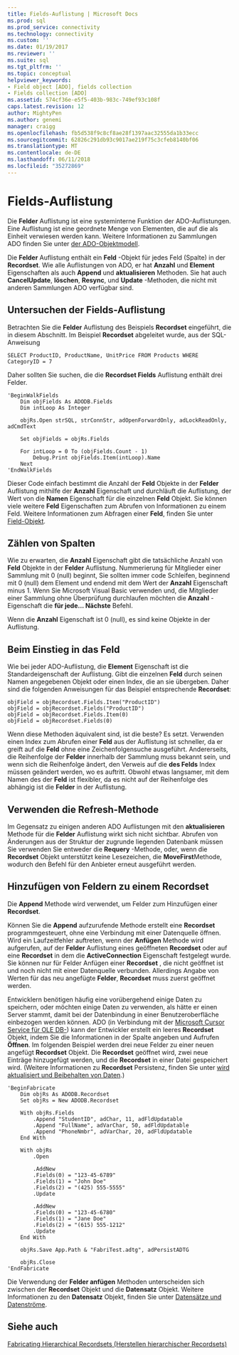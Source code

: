 ```yaml
---
title: Fields-Auflistung | Microsoft Docs
ms.prod: sql
ms.prod_service: connectivity
ms.technology: connectivity
ms.custom: ''
ms.date: 01/19/2017
ms.reviewer: ''
ms.suite: sql
ms.tgt_pltfrm: ''
ms.topic: conceptual
helpviewer_keywords:
- Field object [ADO], fields collection
- Fields collection [ADO]
ms.assetid: 574cf36e-e5f5-403b-983c-749ef93c108f
caps.latest.revision: 12
author: MightyPen
ms.author: genemi
manager: craigg
ms.openlocfilehash: fb5d538f9c8cf8ae28f1397aac32555da1b33ecc
ms.sourcegitcommit: 62826c291db93c9017ae219f75c3cfeb8140bf06
ms.translationtype: MT
ms.contentlocale: de-DE
ms.lasthandoff: 06/11/2018
ms.locfileid: "35272869"
---
```

# <a name="the-fields-collection"></a>Fields-Auflistung
Die **Felder** Auflistung ist eine systeminterne Funktion der ADO-Auflistungen. Eine Auflistung ist eine geordnete Menge von Elementen, die auf die als Einheit verwiesen werden kann. Weitere Informationen zu Sammlungen ADO finden Sie unter [der ADO-Objektmodell](../../../ado/guide/data/ado-objects-and-collections.md).  
  
 Die **Felder** Auflistung enthält ein **Feld** -Objekt für jedes Feld (Spalte) in der **Recordset**. Wie alle Auflistungen von ADO, er hat **Anzahl** und **Element** Eigenschaften als auch **Append** und **aktualisieren** Methoden. Sie hat auch **CancelUpdate**, **löschen**, **Resync**, und **Update** -Methoden, die nicht mit anderen Sammlungen ADO verfügbar sind.  
  
## <a name="examining-the-fields-collection"></a>Untersuchen der Fields-Auflistung  
 Betrachten Sie die **Felder** Auflistung des Beispiels **Recordset** eingeführt, die in diesem Abschnitt. Im Beispiel **Recordset** abgeleitet wurde, aus der SQL-Anweisung  
  
```  
SELECT ProductID, ProductName, UnitPrice FROM Products WHERE CategoryID = 7  
```  
  
 Daher sollten Sie suchen, die die **Recordset Fields** Auflistung enthält drei Felder.  
  
```  
'BeginWalkFields  
    Dim objFields As ADODB.Fields  
    Dim intLoop As Integer  
  
    objRs.Open strSQL, strConnStr, adOpenForwardOnly, adLockReadOnly, adCmdText  
  
    Set objFields = objRs.Fields  
  
    For intLoop = 0 To (objFields.Count - 1)  
        Debug.Print objFields.Item(intLoop).Name  
    Next  
'EndWalkFields  
```  
  
 Dieser Code einfach bestimmt die Anzahl der **Feld** Objekte in der **Felder** Auflistung mithilfe der **Anzahl** Eigenschaft und durchläuft die Auflistung, der Wert von die **Namen** Eigenschaft für die einzelnen **Feld** Objekt. Sie können viele weitere **Feld** Eigenschaften zum Abrufen von Informationen zu einem Feld. Weitere Informationen zum Abfragen einer **Feld**, finden Sie unter [Field-Objekt](../../../ado/guide/data/the-field-object.md).  
  
## <a name="counting-columns"></a>Zählen von Spalten  
 Wie zu erwarten, die **Anzahl** Eigenschaft gibt die tatsächliche Anzahl von **Feld** Objekte in der **Felder** Auflistung. Nummerierung für Mitglieder einer Sammlung mit 0 (null) beginnt, Sie sollten immer code Schleifen, beginnend mit 0 (null) dem Element und endend mit dem Wert der **Anzahl** Eigenschaft minus 1. Wenn Sie Microsoft Visual Basic verwenden und, die Mitglieder einer Sammlung ohne Überprüfung durchlaufen möchten die **Anzahl** -Eigenschaft die **für jede... Nächste** Befehl.  
  
 Wenn die **Anzahl** Eigenschaft ist 0 (null), es sind keine Objekte in der Auflistung.  
  
## <a name="getting-to-the-field"></a>Beim Einstieg in das Feld  
 Wie bei jeder ADO-Auflistung, die **Element** Eigenschaft ist die Standardeigenschaft der Auflistung. Gibt die einzelnen **Feld** durch seinen Namen angegebenen Objekt oder einen Index, die an sie übergeben. Daher sind die folgenden Anweisungen für das Beispiel entsprechende **Recordset**:  
  
```  
objField = objRecordset.Fields.Item("ProductID")  
objField = objRecordset.Fields("ProductID")  
objField = objRecordset.Fields.Item(0)  
objField = objRecordset.Fields(0)  
```  
  
 Wenn diese Methoden äquivalent sind, ist die beste? Es setzt. Verwenden einen Index zum Abrufen einer **Feld** aus der Auflistung ist schneller, da er greift auf die **Feld** ohne eine Zeichenfolgensuche ausgeführt. Andererseits, die Reihenfolge der **Felder** innerhalb der Sammlung muss bekannt sein, und wenn sich die Reihenfolge ändert, den Verweis auf die **des Felds** Index müssen geändert werden, wo es auftritt. Obwohl etwas langsamer, mit dem Namen des der **Feld** ist flexibler, da es nicht auf der Reihenfolge des abhängig ist die **Felder** in der Auflistung.  
  
## <a name="using-the-refresh-method"></a>Verwenden die Refresh-Methode  
 Im Gegensatz zu einigen anderen ADO Auflistungen mit den **aktualisieren** Methode für die **Felder** Auflistung wirkt sich nicht sichtbar. Abrufen von Änderungen aus der Struktur der zugrunde liegenden Datenbank müssen Sie verwenden Sie entweder die **Requery** -Methode, oder, wenn die **Recordset** Objekt unterstützt keine Lesezeichen, die **MoveFirst**Methode, wodurch den Befehl für den Anbieter erneut ausgeführt werden.  
  
## <a name="adding-fields-to-a-recordset"></a>Hinzufügen von Feldern zu einem Recordset  
 Die **Append** Methode wird verwendet, um Felder zum Hinzufügen einer **Recordset**.  
  
 Können Sie die **Append** aufzurufende Methode erstellt eine **Recordset** programmgesteuert, ohne eine Verbindung mit einer Datenquelle öffnen. Wird ein Laufzeitfehler auftreten, wenn der **Anfügen** Methode wird aufgerufen, auf der **Felder** Auflistung eines geöffneten **Recordset** oder auf eine **Recordset** in dem die **ActiveConnection** Eigenschaft festgelegt wurde. Sie können nur für Felder Anfügen einer **Recordset** , die nicht geöffnet ist und noch nicht mit einer Datenquelle verbunden. Allerdings Angabe von Werten für das neu angefügte **Felder**, **Recordset** muss zuerst geöffnet werden.  
  
 Entwicklern benötigen häufig eine vorübergehend einige Daten zu speichern, oder möchten einige Daten zu verwenden, als hätte er einen Server stammt, damit bei der Datenbindung in einer Benutzeroberfläche einbezogen werden können. ADO (in Verbindung mit der [Microsoft Cursor Service für OLE DB-](../../../ado/guide/appendixes/microsoft-cursor-service-for-ole-db-ado-service-component.md)) kann der Entwickler erstellt ein leeres **Recordset** Objekt, indem Sie die Informationen in der Spalte angeben und Aufrufen **Öffnen**. Im folgenden Beispiel werden drei neue Felder zu einer neuen angefügt **Recordset** Objekt. Die **Recordset** geöffnet wird, zwei neue Einträge hinzugefügt werden, und die **Recordset** in einer Datei gespeichert wird. (Weitere Informationen zu **Recordset** Persistenz, finden Sie unter [wird aktualisiert und Beibehalten von Daten](../../../ado/guide/data/updating-and-persisting-data.md).)  
  
```  
'BeginFabricate  
    Dim objRs As ADODB.Recordset  
    Set objRs = New ADODB.Recordset  
  
    With objRs.Fields  
        .Append "StudentID", adChar, 11, adFldUpdatable  
        .Append "FullName", adVarChar, 50, adFldUpdatable  
        .Append "PhoneNmbr", adVarChar, 20, adFldUpdatable  
    End With  
  
    With objRs  
        .Open  
  
        .AddNew  
        .Fields(0) = "123-45-6789"  
        .Fields(1) = "John Doe"  
        .Fields(2) = "(425) 555-5555"  
        .Update  
  
        .AddNew  
        .Fields(0) = "123-45-6780"  
        .Fields(1) = "Jane Doe"  
        .Fields(2) = "(615) 555-1212"  
        .Update  
    End With  
  
    objRs.Save App.Path & "FabriTest.adtg", adPersistADTG  
  
    objRs.Close  
'EndFabricate  
```  
  
 Die Verwendung der **Felder anfügen** Methoden unterscheiden sich zwischen der **Recordset** Objekt und die **Datensatz** Objekt. Weitere Informationen zu den **Datensatz** Objekt, finden Sie unter [Datensätze und Datenströme](../../../ado/guide/data/records-and-streams.md).  
  
## <a name="see-also"></a>Siehe auch  
 [Fabricating Hierarchical Recordsets (Herstellen hierarchischer Recordsets)](../../../ado/guide/data/fabricating-hierarchical-recordsets.md)
